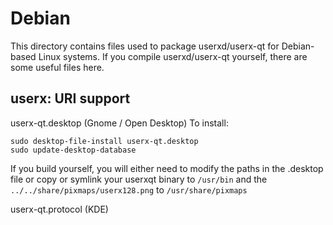 
Debian
====================
This directory contains files used to package userxd/userx-qt
for Debian-based Linux systems. If you compile userxd/userx-qt yourself, there are some useful files here.

## userx: URI support ##


userx-qt.desktop  (Gnome / Open Desktop)
To install:

	sudo desktop-file-install userx-qt.desktop
	sudo update-desktop-database

If you build yourself, you will either need to modify the paths in
the .desktop file or copy or symlink your userxqt binary to `/usr/bin`
and the `../../share/pixmaps/userx128.png` to `/usr/share/pixmaps`

userx-qt.protocol (KDE)


